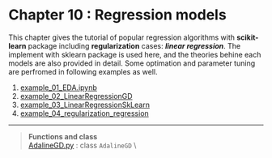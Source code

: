# Chapter 10 : Regression models
This chapter gives the tutorial of popular regression algorithms with **scikit-learn** package including **regularization** cases: ***linear regression***. The implement with sklearn package is used here, and the theories behine each models are also provided in detail. Some optimation and parameter tuning are perfromed in following examples as well.

1. [example_01_EDA.ipynb](example_01_EDA.ipynb)
2. [example_02_LinearRegressionGD](example_02_LinearRegressionGD.ipynb)
3. [example_03_LinearRegressionSkLearn](example_03_LinearRegressionSkLearn.ipynb)
4. [example_04_regularization_regression](example_04_regularization_regression.ipynb)

---
> **Functions and class**\
> [AdalineGD.py](AdalineGD.py) : class `AdalineGD` \
